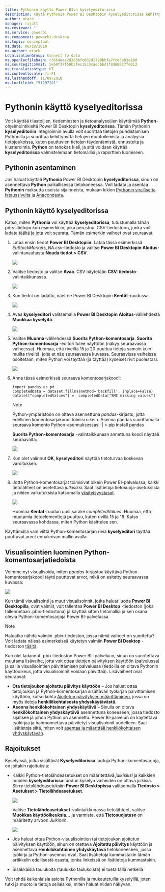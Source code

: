 ```yaml
---
title: Pythonin käyttö Power BI:n kyselyeditorissa
description: Käytä Pythonia Power BI Desktopin kyselyeditorissa kehittyneeseen analyysiin
author: otarb
manager: rajatt
ms.reviewer: ''
ms.service: powerbi
ms.component: powerbi-desktop
ms.topic: conceptual
ms.date: 06/18/2018
ms.author: otarb
LocalizationGroup: Connect to data
ms.openlocfilehash: c3664eee2d3836fc802d1728bbfe7fce3e03e18d
ms.sourcegitcommit: 5eb0f37f59b5fec15c0caecbbd1f8d688c7f0013
ms.translationtype: HT
ms.contentlocale: fi-FI
ms.lasthandoff: 11/09/2018
ms.locfileid: "51297201"
---
```

# <a name="using-python-in-query-editor"></a>Pythonin käyttö kyselyeditorissa
Voit käyttää tilastoijien, tiedemiesten ja tietoanalysoijien käyttämää **Python**-ohjelmointikieltä Power BI Desktopin **kyselyeditorissa**. Tämän Pythonin **kyselyeditoriin** integroinnin avulla voit suorittaa tietojen puhdistamisen Pythonilla ja suorittaa kehittynyttä tietojen muotoilemista ja analyysia tietojoukoissa, kuten puuttuvien tietojen täydentämistä, ennusteita ja klusterointia. **Python** on tehokas kieli, ja sitä voidaan käyttää **kyselyeditorissa** valmistelemaan tietomallisi ja raporttien luomiseen.

## <a name="installing-python"></a>Pythonin asentaminen
Jos haluat käyttää **Pythonia** Power BI Desktopin **kyselyeditorissa**, sinun on asennettava **Python** paikallisessa tietokoneessa. Voit ladata ja asentaa **Pythonin** maksutta useista sijainneista, mukaan lukien [Pythonin viralliselta lataussivulta](https://www.python.org/) ja [Anacondasta](https://anaconda.org/anaconda/python/).

## <a name="using-python-in-query-editor"></a>Pythonin käyttö kyselyeditorissa
Katso, miten **Pythonia** voi käyttää **kyselyeditorissa**, tutustumalla tähän pörssitietojoukon esimerkkiin, joka perustuu .CSV-tiedostoon, jonka voit [ladata täältä](http://download.microsoft.com/download/F/8/A/F8AA9DC9-8545-4AAE-9305-27AD1D01DC03/EuStockMarkets_NA.csv) ja jota voit seurata. Tämän esimerkin vaiheet ovat seuraavat:

1. Lataa ensin tiedot **Power BI Desktopiin**. Lataa tässä esimerkissä *EuStockMarkets_NA.csv*-tiedosto ja valitse **Power BI Desktopin** **Aloitus**-valintanauhasta **Nouda tiedot > CSV**.
   
   ![](media/desktop-python-in-query-editor/python-in-query-editor-1.png)
2. Valitse tiedosto ja valitse **Avaa**. CSV näytetään **CSV-tiedosto**-valintaikkunassa.
   
   ![](media/desktop-python-in-query-editor/python-in-query-editor-2.png)
3. Kun tiedot on ladattu, näet ne Power BI Desktopin **Kentät**-ruudussa.
   
   ![](media/desktop-python-in-query-editor/python-in-query-editor-3.png)
4. Avaa **kyselyeditori** valitsemalla **Power BI Desktopin** **Aloitus**-välilehdestä **Muokkaa kyselyitä**.
   
   ![](media/desktop-python-in-query-editor/python-in-query-editor-4.png)
5. Valitse **Muunna**-välilehdessä **Suorita Python-komentosarja**. **Suorita Python-komentosarja** -editori tulee näyttöön (näkyy seuraavassa vaiheessa). Huomaa, että riveiltä 15 ja 20 puuttuu tietoja samoin kuin muilta riveiltä, joita et näe seuraavassa kuvassa. Seuraavissa vaiheissa osoitetaan, miten Python voi täyttää (ja täyttää) kyseiset rivit puolestasi.
   
   ![](media/desktop-python-in-query-editor/python-in-query-editor-5.png)
6. Anna tässä esimerkissä seuraava komentosarjakoodi:
   
       import pandas as pd
       completedData = dataset.fillna(method='backfill', inplace=False)
       dataset["completedValues"] =  completedData["SMI missing values"]
   
   > [!NOTE]
   > Python-ympäristöön on oltava asennettuna *pandas*-kirjasto, jotta edellinen komentosarjakoodi toimisi oikein. Asenna pandas suorittamalla seuraava komento Python-asennuksessasi: |      > pip install pandas
   > 
   > 
   
   **Suorita Python-komentosarja** -valintaikkunaan annettuna koodi näyttää seuraavalta:
   
   ![](media/desktop-python-in-query-editor/python-in-query-editor-5b.png)
7. Kun olet valinnut **OK**, **kyselyeditori** näyttää tietoturvaa koskevan varoituksen.
   
   ![](media/desktop-python-in-query-editor/python-in-query-editor-6.png)
8. Jotta Python-komentosarjat toimisivat oikein Power BI-palvelussa, kaikki tietolähteet on asetettava *julkisiksi*. Saat lisätietoja tietosuoja-asetuksista ja niiden vaikutuksista katsomalla [yksityisyystasot](desktop-privacy-levels.md).
   
   ![](media/desktop-python-in-query-editor/python-in-query-editor-7.png)
   
   Huomaa **Kentät**-ruudun uusi sarake *completedValues*. Huomaa, että muutamia tietoelementtejä puuttuu, kuten rivillä 15 ja 18. Katso seuraavassa kohdassa, miten Python käsittelee sen.
   

Käyttämällä vain viittä Python-komentosarjan riviä **kyselyeditori** täyttää puuttuvat arvot ennakoivan mallin avulla.

## <a name="creating-visuals-from-python-script-data"></a>Visualisointien luominen Python-komentosarjatiedoista
Voimme nyt visualisoida, miten *pandas*-kirjastoa käyttävä Python-komentosarjakoodi täytti puuttuvat arvot, mikä on esitetty seuraavassa kuvassa:

![](media/desktop-python-in-query-editor/python-in-query-editor-8.png)

Kun tämä visualisointi ja muut visualisoinnit, jotka haluat luoda **Power BI Desktopilla**, ovat valmiit, voit tallentaa **Power BI Desktop** -tiedoston (joka tallennetaan .pbix-tiedostona) ja käyttää sitten tietomallia ja sen osana olevia Python-komentosarjoja Power BI-palvelussa.

> [!NOTE]
> Haluatko nähdä valmiin .pbix-tiedoston, jossa nämä vaiheet on suoritettu? Voit ladata näissä esimerkeissä käytetyn valmiin **Power BI Desktop** -tiedoston [täältä](http://download.microsoft.com/download/A/B/C/ABCF5589-B88F-49D4-ADEB-4A623589FC09/Complete%20Values%20with%20Python%20in%20PQ.pbix).

Kun olet ladannut .pbix-tiedoston Power BI -palveluun, sinun on suoritettava muutama lisävaihe, jotta voit ottaa tietojen päivityksen käyttöön (palvelussa) ja sallia visualisointien päivittämisen palvelussa (tiedoilla on oltava Pythonin käyttöoikeus, jotta visualisoinnit voidaan päivittää). Lisävaiheet ovat seuraavat:

* **Ota tietojoukon ajoitettu päivitys käyttöön** – Jos haluat ottaa tietojoukon ja Python-komentosarjan sisältävän työkirjan päivittämisen käyttöön, katso kohta [Ajoitetun päivityksen määrittäminen](refresh-scheduled-refresh.md), jossa on myös tietoja **henkilökohtaisesta yhdyskäytävästä**.
* **Asenna henkilökohtainen yhdyskäytävä** – Sinulla on oltava **henkilökohtainen yhdyskäytävä** asennettuna koneeseen, jossa tiedosto sijaitsee ja johon Python on asennettu. Power BI-palvelun on käytettävä työkirjaa ja hahmonnettava päivitetyt visualisoinnit uudelleen. Saat lisätietoja siitä, miten voit [asentaa ja määrittää henkilökohtaisen yhdyskäytävän](personal-gateway.md).

## <a name="limitations"></a>Rajoitukset
Kyselyissä, jotka sisältävät **Kyselyeditorissa** luotuja Python-komentosarjoja, on joitakin rajoituksia:

* Kaikki Python-tietolähdeasetukset on määritettävä *julkisiksi* ja kaikkien muiden **kyselyeditorissa** luodun kyselyn vaiheiden on oltava julkisia. Siirry tietolähdeasetuksiin **Power BI Desktopissa** valitsemalla **Tiedosto > Asetukset > Tietolähdeasetukset**.
  
  ![](media/desktop-python-in-query-editor/python-in-query-editor-9.png)
  
  Valitse **Tietolähdeasetukset**-valintaikkunassa tietolähteet, valitse **Muokkaa käyttöoikeuksia...**  ja varmista, että **Tietosuojataso** on määritetty arvoon *Julkinen*.
  
  ![](media/desktop-python-in-query-editor/python-in-query-editor-10.png)    
* Jos haluat ottaa Python-visualisointien tai tietojoukon ajoitetun päivityksen käyttöön, sinun on otettava **Ajoitettu päivitys** käyttöön ja asennettava **Henkilökohtainen yhdyskäytävä** tietokoneeseen, jossa työkirja ja Python-asennus ovat. Saat lisätietoja kummastakin tämän artikkelin edellisestä osasta, jonka linkeissä on lisätietoja kummastakin.
* Sisäkkäisiä taulukoita (taulukko taulukoista) ei tueta tällä hetkellä 

Voit tehdä kaikenlaisia asioita Pythonilla ja mukautetuilla kyselyillä, joten tutki ja muotoile tietoja sellaisiksi, miten haluat niiden näkyvän.

